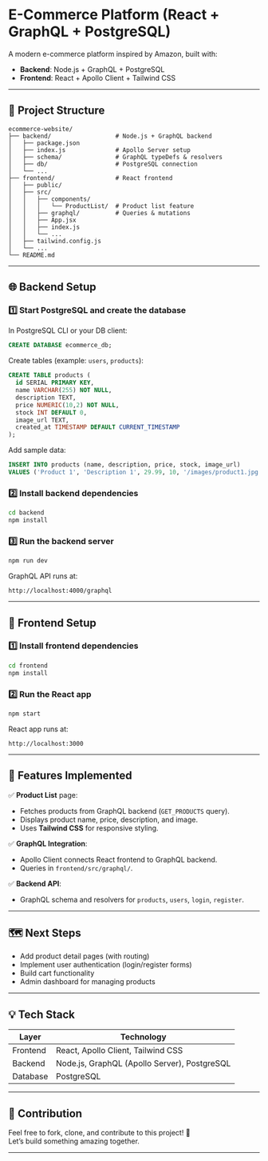 # E-Commerce Platform (React + GraphQL + PostgreSQL)

A modern e-commerce platform inspired by Amazon, built with:

- **Backend**: Node.js + GraphQL + PostgreSQL
- **Frontend**: React + Apollo Client + Tailwind CSS

---

## 🚀 Project Structure

```
ecommerce-website/
├── backend/                  # Node.js + GraphQL backend
│   ├── package.json
│   ├── index.js              # Apollo Server setup
│   ├── schema/               # GraphQL typeDefs & resolvers
│   ├── db/                   # PostgreSQL connection
│   └── ...
├── frontend/                 # React frontend
│   ├── public/
│   ├── src/
│   │   ├── components/
│   │   │   └── ProductList/  # Product list feature
│   │   ├── graphql/          # Queries & mutations
│   │   ├── App.jsx
│   │   ├── index.js
│   │   └── ...
│   ├── tailwind.config.js
│   └── ...
└── README.md
```

---

## 🌐 Backend Setup

### 1️⃣ Start PostgreSQL and create the database

In PostgreSQL CLI or your DB client:

```sql
CREATE DATABASE ecommerce_db;
```

Create tables (example: `users`, `products`):

```sql
CREATE TABLE products (
  id SERIAL PRIMARY KEY,
  name VARCHAR(255) NOT NULL,
  description TEXT,
  price NUMERIC(10,2) NOT NULL,
  stock INT DEFAULT 0,
  image_url TEXT,
  created_at TIMESTAMP DEFAULT CURRENT_TIMESTAMP
);
```

Add sample data:

```sql
INSERT INTO products (name, description, price, stock, image_url)
VALUES ('Product 1', 'Description 1', 29.99, 10, '/images/product1.jpg');
```

### 2️⃣ Install backend dependencies

```bash
cd backend
npm install
```

### 3️⃣ Run the backend server

```bash
npm run dev
```

GraphQL API runs at:

```
http://localhost:4000/graphql
```

---

## 🎨 Frontend Setup

### 1️⃣ Install frontend dependencies

```bash
cd frontend
npm install
```

### 2️⃣ Run the React app

```bash
npm start
```

React app runs at:

```
http://localhost:3000
```

---

## 🛒 Features Implemented

✅ **Product List** page:

- Fetches products from GraphQL backend (`GET_PRODUCTS` query).
- Displays product name, price, description, and image.
- Uses **Tailwind CSS** for responsive styling.

✅ **GraphQL Integration**:

- Apollo Client connects React frontend to GraphQL backend.
- Queries in `frontend/src/graphql/`.

✅ **Backend API**:

- GraphQL schema and resolvers for `products`, `users`, `login`, `register`.

---

## 🗺️ Next Steps

- Add product detail pages (with routing)
- Implement user authentication (login/register forms)
- Build cart functionality
- Admin dashboard for managing products

---

## 💡 Tech Stack

| Layer    | Technology                                   |
| -------- | -------------------------------------------- |
| Frontend | React, Apollo Client, Tailwind CSS           |
| Backend  | Node.js, GraphQL (Apollo Server), PostgreSQL |
| Database | PostgreSQL                                   |

---

## 📢 Contribution

Feel free to fork, clone, and contribute to this project! 🚀  
Let’s build something amazing together.

---
